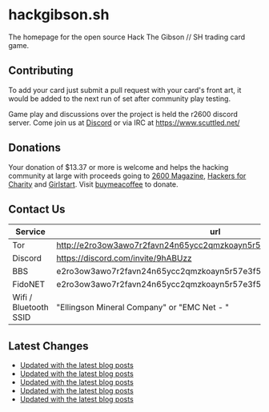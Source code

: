 # hackgibson.sh
The homepage for the open source Hack The Gibson // SH trading card game.


## Contributing

To add your card just submit a pull request with your card's front art, it would be added to the next run of set after community play testing.

Game play and discussions over the project is held the r2600 discord server. Come join us at [Discord](https://discord.com/invite/9hABUzz) or via IRC at https://www.scuttled.net/


## Donations

Your donation of $13.37 or more is welcome and helps the hacking community at large with proceeds going to [2600 Magazine](https://2600.com/), [Hackers for Charity](https://hackersforcharity.org) and [Girlstart](https://girlstart.org).  Visit [buymeacoffee](https://www.buymeacoffee.com/hackgibson.sh) to donate.


## Contact Us

Service | url
-|-
Tor | http://e2ro3ow3awo7r2favn24n65ycc2qmzkoayn5r57e3f56nvjwdcgg32ad.onion
Discord | https://discord.com/invite/9hABUzz
BBS | e2ro3ow3awo7r2favn24n65ycc2qmzkoayn5r57e3f56nvjwdcgg32ad.onion:23
FidoNET | e2ro3ow3awo7r2favn24n65ycc2qmzkoayn5r57e3f56nvjwdcgg32ad.onion:24554
Wifi / Bluetooth SSID | "Ellingson Mineral Company" or "EMC Net - <fidonet address>"

## Latest Changes
<!-- BLOG-POST-LIST:START -->
- [Updated with the latest blog posts](https://github.com/DFW2600/hackgibson.sh/commit/0637524e48b7ae3194b73aa32e4ea41ed99aa929)
- [Updated with the latest blog posts](https://github.com/DFW2600/hackgibson.sh/commit/dd96e6386f14b05c886fe3e3d1c90fb42604c05f)
- [Updated with the latest blog posts](https://github.com/DFW2600/hackgibson.sh/commit/4ed4cb38c653fae638bce17207e09637da4a45d6)
- [Updated with the latest blog posts](https://github.com/DFW2600/hackgibson.sh/commit/6c6dbd99ab7ad1b1c896085ea3562630c9579562)
- [Updated with the latest blog posts](https://github.com/DFW2600/hackgibson.sh/commit/3be752e409c8e7a1f21c770905d592af767a5721)
<!-- BLOG-POST-LIST:END -->
